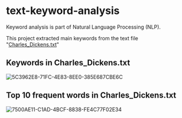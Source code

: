 # text-keyword-analysis

Keyword analysis is part of Natural Language Processing (NLP).

This project extracted main keywords from the text file "[Charles_Dickens.txt](Charles_Dickens.txt)"

## Keywords in Charles_Dickens.txt

![5C3962E8-71FC-4E83-8EE0-385E687CBE6C](https://github.com/user-attachments/assets/64178897-3abf-44a9-8447-7fa8fffbe0e3)


## Top 10 frequent words in Charles_Dickens.txt

![7500AE11-C1AD-4BCF-8838-FE4C77F02E34](https://github.com/user-attachments/assets/74c905d3-ba2d-4ceb-b6fd-e768b04c8962)
